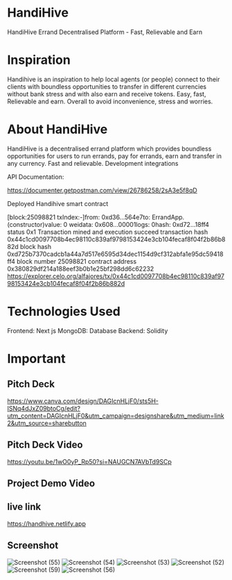 # HandiHive 

HandiHive Errand Decentralised Platform - Fast, Relievable and Earn

# Inspiration
Handihive is an inspiration to help local agents (or people) connect to their clients with boundless opportunities to transfer in different currencies without bank stress and with also earn and receive tokens. Easy, fast, Relievable and earn. Overall to avoid inconvenience, stress and worries.

# About HandiHive
HandiHive is a decentralised errand platform which provides boundless opportunities for users to run errands, pay for errands, earn and transfer in any currency. Fast and relievable.
Development integrations


API Documentation:

https://documenter.getpostman.com/view/26786258/2sA3e5f8qD


Deployed Handihive smart contract

[block:25098821 txIndex:-]from: 0xd36...564e7to: ErrandApp.(constructor)value: 0 weidata: 0x608...00001logs: 0hash: 0xd72...18ff4
status	0x1 Transaction mined and execution succeed
transaction hash	0x44c1cd0097708b4ec98110c839af9798153424e3cb104fecaf8f04f2b86b882d
block hash	0xd725b7370cadcb1a44a7d517e6595d34dec1154d9cf312abfa1e95dc59418ff4
block number	25098821
contract address	0x380829df214a188eef3b0b1e25bf298dd6c62232
https://explorer.celo.org/alfajores/tx/0x44c1cd0097708b4ec98110c839af9798153424e3cb104fecaf8f04f2b86b882d


# Technologies Used

Frontend: Next js 
MongoDB: Database
Backend: Solidity


# Important

## Pitch Deck
https://www.canva.com/design/DAGIcnHLjF0/sts5H-ISNq4dJxZ09btoCg/edit?utm_content=DAGIcnHLjF0&utm_campaign=designshare&utm_medium=link2&utm_source=sharebutton

## Pitch Deck Video
https://youtu.be/1wO0yP_Rp50?si=NAUGCN7AVbTd9SCp

## Project Demo Video

## live link
https://handhive.netlify.app

## Screenshot
![Screenshot (55)](https://github.com/user-attachments/assets/4b05f559-c831-42b6-8e15-7593477388b8)
![Screenshot (54)](https://github.com/user-attachments/assets/29867801-30c7-4a69-b233-060f6fb9def2)
![Screenshot (53)](https://github.com/user-attachments/assets/cce4d92a-41ba-4d73-a8b8-010ffbbad9cb)
![Screenshot (52)](https://github.com/user-attachments/assets/79297178-bc4f-4e36-901f-fc89549b23dc)
![Screenshot (59)](https://github.com/user-attachments/assets/7f31da16-0fee-4a20-8725-c8d25e205c60)
![Screenshot (56)](https://github.com/user-attachments/assets/92a663dd-b76f-4b68-af23-f5f0f968b1eb)
